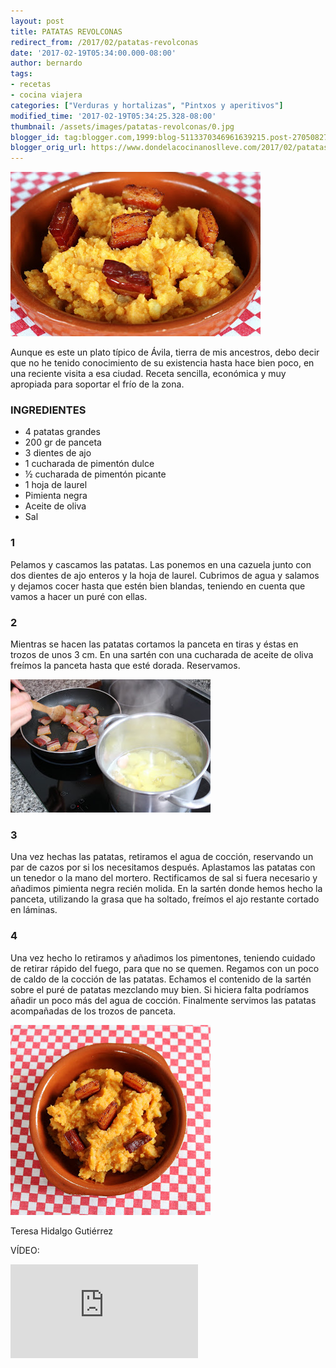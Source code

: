 ```yaml
---
layout: post
title: PATATAS REVOLCONAS
redirect_from: /2017/02/patatas-revolconas
date: '2017-02-19T05:34:00.000-08:00'
author: bernardo
tags:
- recetas
- cocina viajera
categories: ["Verduras y hortalizas", "Pintxos y aperitivos"]
modified_time: '2017-02-19T05:34:25.328-08:00'
thumbnail: /assets/images/patatas-revolconas/0.jpg
blogger_id: tag:blogger.com,1999:blog-5113370346961639215.post-270508277170504232
blogger_orig_url: https://www.dondelacocinanoslleve.com/2017/02/patatas-revolconas.html
---
```


![](/assets/images/patatas-revolconas/0.jpg)

  

Aunque es este un plato típico de Ávila, tierra de mis ancestros, debo decir que no he tenido conocimiento de su existencia hasta hace bien poco, en una reciente visita a esa ciudad. Receta sencilla, económica y muy apropiada para soportar el frío de la zona.

  

### INGREDIENTES

* 4 patatas grandes
* 200 gr de panceta
* 3 dientes de ajo
* 1 cucharada de pimentón dulce
* ½ cucharada de pimentón picante
* 1 hoja de laurel
* Pimienta negra
* Aceite de oliva
* Sal

  

### 1

Pelamos y cascamos las patatas. Las ponemos en una cazuela junto con dos dientes de ajo enteros y la hoja de laurel. Cubrimos de agua y salamos y dejamos cocer hasta que estén bien blandas, teniendo en cuenta que vamos a hacer un puré con ellas.

### 2

Mientras se hacen las patatas cortamos la panceta en tiras y éstas en trozos de unos 3 cm. En una sartén con una cucharada de aceite de oliva freímos la panceta hasta que esté dorada. Reservamos.

![](/assets/images/patatas-revolconas/1.jpg)

### 3

Una vez hechas las patatas, retiramos el agua de cocción, reservando un par de cazos por si los necesitamos después. Aplastamos las patatas con un tenedor o la mano del mortero. Rectificamos de sal si fuera necesario y añadimos pimienta negra recién molida. En la sartén donde hemos hecho la panceta, utilizando la grasa que ha soltado, freímos el ajo restante cortado en láminas.

  

### 4

Una vez hecho lo retiramos y añadimos los pimentones, teniendo cuidado de retirar rápido del fuego, para que no se quemen. Regamos con un poco de caldo de la cocción de las patatas. Echamos el contenido de la sartén sobre el puré de patatas mezclando muy bien. Si hiciera falta podríamos añadir un poco más del agua de cocción. Finalmente servimos las patatas acompañadas de los trozos de panceta.
  

![](/assets/images/patatas-revolconas/2.jpg)

Teresa Hidalgo Gutiérrez

VÍDEO:
<iframe class="YOUTUBE-iframe-video" data-thumbnail-src="https://i.ytimg.com/vi/CtciqEVauW8/0.jpg" src="https://www.youtube.com/embed/CtciqEVauW8?feature=player_embedded" frameborder="0" allowfullscreen></iframe>
